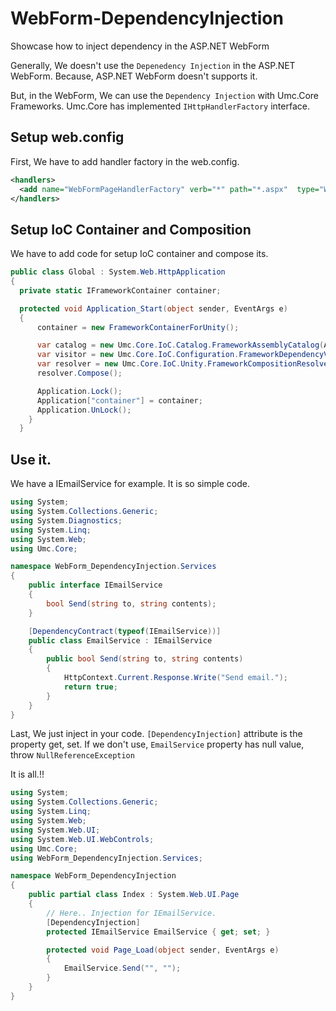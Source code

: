 # WebForm-DependencyInjection
Showcase how to inject dependency in the ASP.NET WebForm

Generally, We doesn't use the `Depenedency Injection` in the ASP.NET WebForm. Because, ASP.NET WebForm doesn't supports it.

But, in the WebForm, We can use the `Dependency Injection` with Umc.Core Frameworks. Umc.Core has implemented `IHttpHandlerFactory` interface.

## Setup web.config

First, We have to add handler factory in the web.config.

```xml
<handlers>
  <add name="WebFormPageHandlerFactory" verb="*" path="*.aspx"  type="WebForm_DependencyInjection.FrameworkContainerPageHandlerFactory"/>
</handlers>
```

## Setup IoC Container and Composition

We have to add code for setup IoC container and compose its.

```C#
public class Global : System.Web.HttpApplication
{
  private static IFrameworkContainer container;

  protected void Application_Start(object sender, EventArgs e)
  {
      container = new FrameworkContainerForUnity();

      var catalog = new Umc.Core.IoC.Catalog.FrameworkAssemblyCatalog(Assembly.GetExecutingAssembly());
      var visitor = new Umc.Core.IoC.Configuration.FrameworkDependencyVisitor(catalog);
      var resolver = new Umc.Core.IoC.Unity.FrameworkCompositionResolverForUnity((FrameworkContainerForUnity)container, visitor.VisitTypes());
      resolver.Compose();

      Application.Lock();
      Application["container"] = container;
      Application.UnLock();
    }
  }  
```

## Use it.

We have a IEmailService for example. It is so simple code.

```C#
using System;
using System.Collections.Generic;
using System.Diagnostics;
using System.Linq;
using System.Web;
using Umc.Core;

namespace WebForm_DependencyInjection.Services
{
    public interface IEmailService
    {
        bool Send(string to, string contents);
    }

    [DependencyContract(typeof(IEmailService))]
    public class EmailService : IEmailService
    {
        public bool Send(string to, string contents)
        {
            HttpContext.Current.Response.Write("Send email.");
            return true;
        }
    }
}
```

Last, We just inject in your code. `[DependencyInjection]` attribute is the property get, set. If we don't use, `EmailService` property has null value, throw `NullReferenceException`

It is all.!!

```C#
using System;
using System.Collections.Generic;
using System.Linq;
using System.Web;
using System.Web.UI;
using System.Web.UI.WebControls;
using Umc.Core;
using WebForm_DependencyInjection.Services;

namespace WebForm_DependencyInjection
{
    public partial class Index : System.Web.UI.Page
    {
        // Here.. Injection for IEmailService.
        [DependencyInjection]
        protected IEmailService EmailService { get; set; }

        protected void Page_Load(object sender, EventArgs e)
        {
            EmailService.Send("", "");
        }
    }
}
```
